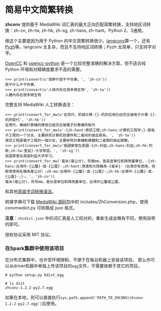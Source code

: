 简易中文简繁转换
===============

**zhconv** 提供基于 MediaWiki 词汇表的最大正向匹配简繁转换，支持地区词转换：zh-cn, zh-tw, zh-hk, zh-sg, zh-hans, zh-hant。Python 2、3通用。

做这个主要是因为用于 Python 的中文简繁转换很少。[langconv](https://github.com/skydark/nstools/blob/master/zhtools/langconv.py)算一个，还有 [Pyzh](https://code.google.com/p/pyzh/)等。langconv 太复杂，而且不支持地区词转换；Pyzh 太简单，只支持字对字。

[OpenCC](https://github.com/BYVoid/OpenCC) 和 [opencc-python](https://pypi.python.org/pypi/opencc-python) 是一个比较完整准确的解决方案，但不适合纯 Python 环境和对精确度要求不高的需要。

```pycon
>>> print(convert(u'我幹什麼不干你事。', 'zh-cn'))
我干什么不干你事。
>>> print(convert(u'人体内存在很多微生物', 'zh-tw'))
人體內存在很多微生物
```

完整支持 MediaWiki 人工转换语法：

```pycon
>>> print(convert_for_mw(u'在现代，机械计算-{}-机的应用已经完全被电子计算-{}-机所取代', 'zh-hk'))
在現代，機械計算機的應用已經完全被電子計算機所取代
>>> print(convert_for_mw(u'-{zh-hant:資訊工程;zh-hans:计算机工程学;}-是电子工程的一个分支，主要研究计算机软硬件和二者间的彼此联系。', 'zh-tw'))
資訊工程是電子工程的一個分支，主要研究計算機軟硬體和二者間的彼此聯繫。
>>> print(convert_for_mw(u'張國榮曾在英國-{zh:利兹;zh-hans:利兹;zh-hk:列斯;zh-tw:里茲}-大学學習。', 'zh-sg'))
张国荣曾在英国利兹大学学习。
>>> print(convert_for_mw('毫米(毫公分)，符號mm，是長度單位和降雨量單位，-{zh-hans:台湾作-{公釐}-或-{公厘}-;zh-hant:港澳和大陸稱為-{毫米}-（台灣亦有使用，但較常使用名稱為毫公分）;zh-mo:台灣作-{公釐}-或-{公厘}-;zh-hk:台灣作-{公釐}-或-{公厘}-;}-。', 'zh-cn'))
毫米(毫公分)，符号mm，是长度单位和降雨量单位，台湾作公釐或公厘。
```

和其他[高级字词转换语法](https://zh.wikipedia.org/wiki/Help:%E9%AB%98%E7%BA%A7%E5%AD%97%E8%AF%8D%E8%BD%AC%E6%8D%A2%E8%AF%AD%E6%B3%95)。

转换字典可下载 [MediaWiki 源码包](https://www.mediawiki.org/wiki/Download)中的 includes/ZhConversion.php，使用 convmwdict.py 可转换成 json 格式。

__注意__：`zhcdict.json` 中的词汇表是人工校对的，重新生成会略有不同，使用自带的即可。

授权协议采用 MIT 协议。


### 在Spark集群中使用该项目

在分布式集群中，也许受环境限制，不便于在每台机器上安装该项目。
那么你可以从driver机器中单独上传该项目的`egg`文件，不需要依赖于其它的项目。

```
# python setup.py bdist_egg

# ls dist
zhconv-1.2.2-py2.7.egg
```

如果在本地，则可以直接执行`sys.path.append('PATH_TO_ZHCONV/zhconv-1.2.2-py2.7.egg')`后使用。
